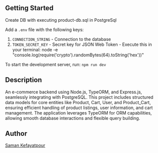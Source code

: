 ## Getting Started
Create DB with executing product-db.sql in PostgreSql

Add a `.env` file with the following keys:
1. `CONNECTION_STRING` - Connection to the database
2. `TOKEN_SECRET_KEY` - Secret key for JSON Web Token - Execute this in your terminal: node -e "console.log(require('crypto').randomBytes(64).toString('hex'))"

To start the development server, run:
`npm run dev`


## Description
An e-commerce backend using Node.js, TypeORM, and Express.js, seamlessly integrating with PostgreSQL. This project includes structured data models for core entities like Product, Cart, User, and Product_Cart, ensuring efficient handling of product listings, user information, and cart management. The application leverages TypeORM for ORM capabilities, allowing smooth database interactions and flexible query building.

## Author
[Saman Kefayatpour](https://www.linkedin.com/in/samankefayatpour/)
